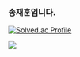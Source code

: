 ### 송재훈입니다.

[![Solved.ac Profile](http://mazassumnida.wtf/api/v2/generate_badge?boj=dlffpqms4)](https://solved.ac/백준아이디/)


<img src="https://img.shields.io/badge/Spring-#6DB33F?style=for-the-badge&logo=Spring&logoColor=white">
